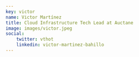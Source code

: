 ```yaml
---
key: victor
name: Victor Martínez
title: Cloud Infrastructure Tech Lead at Auctane
image: images/victor.jpeg
social:
    twitter: vthot
    linkedin: victor-martinez-bahillo
---
```






